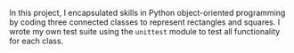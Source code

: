 In this project, I encapsulated skills in Python object-oriented programming by coding three connected classes to represent rectangles and squares. I wrote my own test suite using the `unittest` module to test all functionality for each class.
